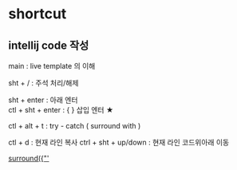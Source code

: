 # shortcut

## intellij code 작성  
main                  : live template 의 이해     
  
sht + /               : 주석 처리/해제
  
sht + enter           : 아래 엔터  
ctl + sht + enter     : { } 삽입 엔터 ★

ctl + alt + t         : try - catch ( surround with )

ctl + d               : 현재 라인 복사
ctrl + sht + up/down  : 현재 라인 코드위아래 이동

[surround({"'](https://www.jetbrains.com/idea/guide/tips/surround-with-brackets-quotes/)    



